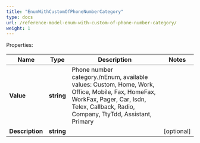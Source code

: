 ```yaml
---
title: "EnumWithCustomOfPhoneNumberCategory"
type: docs
url: /reference-model-enum-with-custom-of-phone-number-category/
weight: 1
---
```


Properties:

Name | Type | Description | Notes
---- | ---- | ----------- | -----
**Value** | **string** | Phone number category./nEnum, available values: Custom, Home, Work, Office, Mobile, Fax, HomeFax, WorkFax, Pager, Car, Isdn, Telex, Callback, Radio, Company, TtyTdd, Assistant, Primary | 
**Description** | **string** |  | [optional] 


